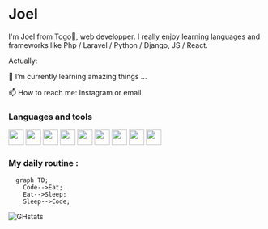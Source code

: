 # Joel

I'm Joel from Togo🌴, web developper. I really enjoy learning languages and frameworks like Php / Laravel / Python / Django, JS / React.

Actually:



🌱 I’m currently learning amazing things ...

📫 How to reach me: Instagram or email



### Languages and tools

<p align="left">
  <img aligh="left" width="30" src="https://cdn.jsdelivr.net/gh/devicons/devicon/icons/visualstudio/visualstudio-plain.svg" />
  <img aligh="left" width="30" src="https://cdn.jsdelivr.net/gh/devicons/devicon/icons/html5/html5-original.svg" />
  <img aligh="left" width="30" src="https://cdn.jsdelivr.net/gh/devicons/devicon/icons/css3/css3-original.svg" />
  <img aligh="left" width="30" src="https://cdn.jsdelivr.net/gh/devicons/devicon/icons/javascript/javascript-original.svg" />
  <img aligh="left" width="30" src="https://cdn.jsdelivr.net/gh/devicons/devicon/icons/react/react-original.svg" />
  <img aligh="left" width="30" src="https://cdn.jsdelivr.net/gh/devicons/devicon/icons/python/python-original.svg" />
  <img aligh="left" width="30" src="https://cdn.jsdelivr.net/gh/devicons/devicon/icons/django/django-plain-wordmark.svg" />
  <img aligh="left" width="30" src="https://cdn.jsdelivr.net/gh/devicons/devicon/icons/git/git-original.svg" />
  <img aligh="left" width="30" src="https://cdn.jsdelivr.net/gh/devicons/devicon/icons/postgresql/postgresql-original.svg" />
</p>

<!--
**Kpoti20/Kpoti20** is a ✨ _special_ ✨ repository because its `README.md` (this file) appears on your GitHub profile.

Here are some ideas to get you started:

- 🔭 I’m currently working on ...
- 🌱 I’m currently learning ...
- 👯 I’m looking to collaborate on ...
- 🤔 I’m looking for help with ...
- 💬 Ask me about ...
- 📫 How to reach me: ...
- 😄 Pronouns: ...
- ⚡ Fun fact: ...
-->

### My daily routine :

```mermaid
  graph TD;
	Code-->Eat;
	Eat-->Sleep;
	Sleep-->Code;
```

![GHstats](https://github-readme-stats.vercel.app/api?username=ahjoel&show_icons=true)
